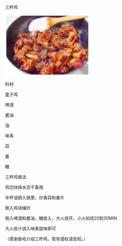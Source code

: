 三杯鸡


![三杯鸡](https://github.com/ywangnccu/ywang/blob/main/images/ThreeCupChicken.jpg)

料材

童子鸡

啤酒

酱油

油

味素

蒜

姜

糖


三杯鸡做法


鸡切块焯水沥干备用

半杯油倒入锅里，炒香蒜和姜片

倒入鸡块煸炒

倒入啤酒和酱油，糖放入，大火烧开。小火焖烧20到30MIN

大火收汁调入味素提味即可


（感谢香哈介绍三杯鸡，若有侵权请告知。）
